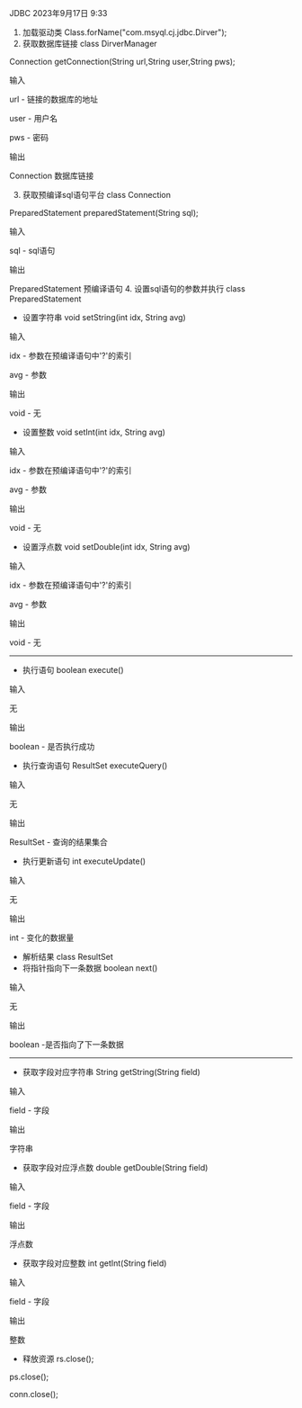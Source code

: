 JDBC
2023年9月17日
9:33

1.  加载驱动类
Class.forName("com.msyql.cj.jdbc.Dirver");
2.  获取数据库链接
class DirverManager

Connection getConnection(String url,String user,String pws);

输入

url - 链接的数据库的地址

user - 用户名

pws - 密码

输出

Connection 数据库链接

3.  获取预编译sql语句平台
class Connection

PreparedStatement preparedStatement(String sql);

输入

sql - sql语句

输出

PreparedStatement 预编译语句
4.  设置sql语句的参数并执行
class PreparedStatement
- 设置字符串
void setString(int idx, String avg)

输入

idx - 参数在预编译语句中'?'的索引

avg - 参数

输出

void - 无
- 设置整数
void setInt(int idx, String avg)

输入

idx - 参数在预编译语句中'?'的索引

avg - 参数

输出

void - 无
- 设置浮点数
void setDouble(int idx, String avg)

输入

idx - 参数在预编译语句中'?'的索引

avg - 参数

输出

void - 无

-------------------------------------------
- 执行语句
boolean execute()

输入

无

输出

boolean - 是否执行成功
- 执行查询语句
ResultSet executeQuery()

输入

无

输出

ResultSet - 查询的结果集合
- 执行更新语句
int executeUpdate()

输入

无

输出

int - 变化的数据量
- 解析结果
class ResultSet
- 将指针指向下一条数据
boolean next()

输入

无

输出

boolean -是否指向了下一条数据

----------------------------------
- 获取字段对应字符串
String getString(String field)

输入

field - 字段

输出

字符串
- 获取字段对应浮点数
double getDouble(String field)

输入

field - 字段

输出

浮点数

- 获取字段对应整数
int getInt(String field)

输入

field - 字段

输出

整数
- 释放资源
rs.close();

ps.close();

conn.close();
